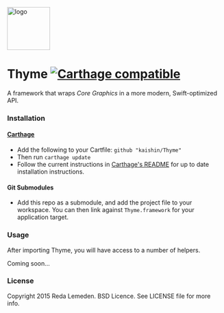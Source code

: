 <img src="https://raw.github.com/kaishin/Thyme/master/logo.png" width="100" alt="logo" />

# Thyme [![Carthage compatible](https://img.shields.io/badge/Carthage-compatible-4BC51D.svg?style=flat)](https://github.com/Carthage/Carthage)

A framework that wraps *Core Graphics* in a more modern, Swift-optimized API.

### Installation
#### [Carthage](https://github.com/Carthage/Carthage)

- Add the following to your Cartfile: `github "kaishin/Thyme"`
- Then run `carthage update`
- Follow the current instructions in [Carthage's README][carthage-installation]
for up to date installation instructions.

[carthage-installation]: https://github.com/Carthage/Carthage#adding-frameworks-to-an-application

#### Git Submodules

- Add this repo as a submodule, and add the project file to your workspace. You
can then link against `Thyme.framework` for your application target.

### Usage

After importing Thyme, you will have access to a number of helpers.

Coming soon...

### License

Copyright 2015 Reda Lemeden. BSD Licence. See LICENSE file for more info.
